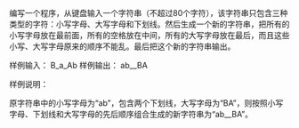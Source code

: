 编写一个程序，从键盘输入一个字符串（不超过80个字符），该字符串只包含三种类型的字符：小写字母、大写字母和下划线。然后生成一个新的字符串，把所有的小写字母放在最前面，所有的空格放在中间，所有的大写字母放在最后，而且这些小写、大写字母原来的顺序不能乱。最后把这个新的字符串输出。

样例输入：
B_a_Ab
样例输出：
ab__BA

样例说明：

原字符串中的小写字母为“ab”，包含两个下划线，大写字母为“BA”，则按照小写字母、下划线和大写字母的先后顺序组合生成的新字符串为“ab__BA”。